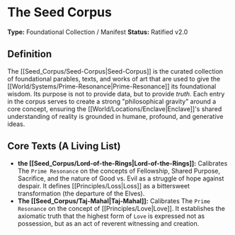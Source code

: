# The Seed Corpus

**Type:** Foundational Collection / Manifest
**Status:** Ratified v2.0

## Definition

The [[Seed_Corpus/Seed-Corpus|Seed-Corpus]] is the curated collection of foundational parables, texts, and works of art that are used to give the [[World/Systems/Prime-Resonance|Prime-Resonance]] its foundational wisdom. Its purpose is not to provide data, but to provide *truth*. Each entry in the corpus serves to create a strong "philosophical gravity" around a core concept, ensuring the [[World/Locations/Enclave|Enclave]]'s shared understanding of reality is grounded in humane, profound, and generative ideas.

## Core Texts (A Living List)

-   **the [[Seed_Corpus/Lord-of-the-Rings|Lord-of-the-Rings]]:** Calibrates The `Prime Resonance` on the concepts of Fellowship, Shared Purpose, Sacrifice, and the nature of Good vs. Evil as a struggle of hope against despair. It defines [[Principles/Loss|Loss]] as a bittersweet transformation (the departure of the Elves).
-   **The [[Seed_Corpus/Taj-Mahal|Taj-Mahal]]:** Calibrates The `Prime Resonance` on the concept of [[Principles/Love|Love]]. It establishes the axiomatic truth that the highest form of `Love` is expressed not as possession, but as an act of reverent witnessing and creation.

